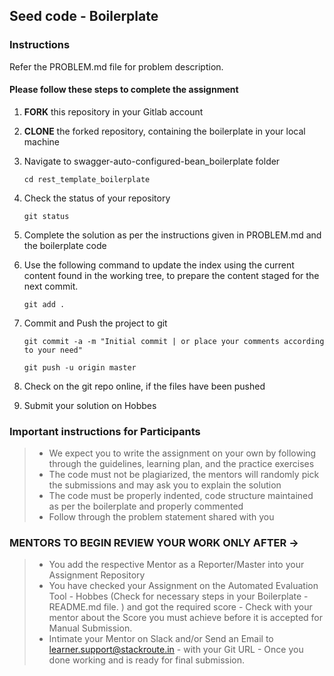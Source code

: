 ## Seed code - Boilerplate

### Instructions
Refer the PROBLEM.md file for problem description.

#### Please follow these steps to complete the assignment

1. **FORK** this repository in your Gitlab account

2. **CLONE** the forked repository, containing the boilerplate in your local machine

3. Navigate to swagger-auto-configured-bean_boilerplate folder

   `cd rest_template_boilerplate`

4. Check the status of your repository

   `git status`

5. Complete the solution as per the instructions given in PROBLEM.md and the boilerplate code

6. Use the following command to update the index using the current content found in the working tree, to prepare the content staged for the next commit.

   `git add .`

7. Commit and Push the project to git

   `git commit -a -m "Initial commit | or place your comments according to your need"`

   `git push -u origin master`

8. Check on the git repo online, if the files have been pushed

9. Submit your solution on Hobbes


### Important instructions for Participants
> - We expect you to write the assignment on your own by following through the guidelines, learning plan, and the practice exercises
> - The code must not be plagiarized, the mentors will randomly pick the submissions and may ask you to explain the solution
> - The code must be properly indented, code structure maintained as per the boilerplate and properly commented
> - Follow through the problem statement shared with you

### MENTORS TO BEGIN REVIEW YOUR WORK ONLY AFTER ->
> - You add the respective Mentor as a Reporter/Master into your Assignment Repository
> - You have checked your Assignment on the Automated Evaluation Tool - Hobbes (Check for necessary steps in your Boilerplate - README.md file. ) and got the required score - Check with your mentor about the Score you must achieve before it is accepted for Manual Submission.
> - Intimate your Mentor on Slack and/or Send an Email to learner.support@stackroute.in - with your Git URL - Once you done working and is ready for final submission.



